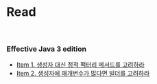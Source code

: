 # Read

<br>

### Effective Java 3 edition

- [Item 1. 생성자 대신 정적 팩터리 메서드를 고려하라](./effective-java-3rd/01_static_factory_method.md)
- [Item 2. 생성자에 매개변수가 많다면 빌더를 고려하라](./effective-java-3rd/02_consider_builder_when_many_parameters_exists.md)